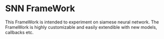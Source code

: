 # SNN FrameWork

This FrameWork is intended to experiment on siamese neural network.
The FrameWork is highly customizable and easily extendible with new models, callbacks etc.
